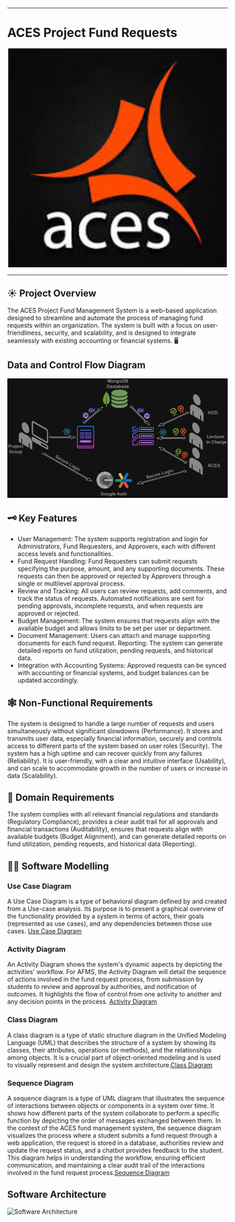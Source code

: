 ___
# ACES Project Fund Requests
<p align="center">
  <img src="./docs/images/aces_logo.jpg" alt="ACES Logo" width="500"/>
</p>

___
## ☀ Project Overview
The ACES Project Fund Management System is a web-based application designed to streamline and automate the process of managing fund requests within an organization. The system is built with a focus on user-friendliness, security, and scalability, and is designed to integrate seamlessly with existing accounting or financial systems. 🖥 

## Data and Control Flow Diagram
  <img src="./docs/images/Data Flow.png" alt="Data Flow" />

## 🗝 Key Features
- User Management: The system supports registration and login for Administrators, Fund Requesters, and Approvers, each with different access levels and functionalities.
- Fund Request Handling: Fund Requesters can submit requests specifying the purpose, amount, and any supporting documents. These requests can then be approved or rejected by Approvers through a single or multilevel approval process.
- Review and Tracking: All users can review requests, add comments, and track the status of requests. Automated notifications are sent for pending approvals, incomplete requests, and when requests are approved or rejected.
- Budget Management: The system ensures that requests align with the available budget and allows limits to be set per user or department.
- Document Management: Users can attach and manage supporting documents for each fund request.
Reporting: The system can generate detailed reports on fund utilization, pending requests, and historical data.
- Integration with Accounting Systems: Approved requests can be synced with accounting or financial systems, and budget balances can be updated accordingly.

## 🕸 Non-Functional Requirements
The system is designed to handle a large number of requests and users simultaneously without significant slowdowns (Performance). It stores and transmits user data, especially financial information, securely and controls access to different parts of the system based on user roles (Security). The system has a high uptime and can recover quickly from any failures (Reliability). It is user-friendly, with a clear and intuitive interface (Usability), and can scale to accommodate growth in the number of users or increase in data (Scalability).

## 🏢 Domain Requirements
The system complies with all relevant financial regulations and standards (Regulatory Compliance), provides a clear audit trail for all approvals and financial transactions (Auditability), ensures that requests align with available budgets (Budget Alignment), and can generate detailed reports on fund utilization, pending requests, and historical data (Reporting).

## 👩‍💻 Software Modelling

### Use Case Diagram

A Use Case Diagram is a type of behavioral diagram defined by and created from a Use-case analysis. Its purpose is to present a graphical overview of the functionality provided by a system in terms of actors, their goals (represented as use cases), and any dependencies between those use cases.
[Use Case Diagram](https://lucid.app/lucidchart/e5112998-f890-4847-aa55-93884899af6c/edit?viewport_loc=2249%2C5388%2C10934%2C4900%2C.Q4MUjXso07N&invitationId=inv_aef1d24a-24a8-4c66-a89b-afcd76e80282)

### Activity Diagram

An Activity Diagram shows the system's dynamic aspects by depicting the activities' workflow. For AFMS, the Activity Diagram will detail the sequence of actions involved in the fund request process, from submission by students to review and approval by authorities, and notification of outcomes. It highlights the flow of control from one activity to another and any decision points in the process.
[Activity Diagram](https://lucid.app/lucidchart/d9b854f9-3ec4-43f1-a16a-6a79f6e77aba/edit?viewport_loc=-386%2C-1149%2C3558%2C1445%2C0_0&invitationId=inv_c35cfa5e-5b9c-4678-9169-3dcdc3404ac7)


### Class Diagram

A class diagram is a type of static structure diagram in the Unified Modeling Language (UML) that describes the structure of a system by showing its classes, their attributes, operations (or methods), and the relationships among objects. It is a crucial part of object-oriented modeling and is used to visually represent and design the system architecture.[Class Diagram](https://lucid.app/lucidchart/437437e5-0ed2-4f7e-a883-8ccb2f5c5341/edit?invitationId=inv_5caf3fa6-7af0-437b-9a55-1245ce12efaf&page=0_0#) 

### Sequence Diagram

A sequence diagram is a type of UML diagram that illustrates the sequence of interactions between objects or components in a system over time. It shows how different parts of the system collaborate to perform a specific function by depicting the order of messages exchanged between them. In the context of the ACES fund management system, the sequence diagram visualizes the process where a student submits a fund request through a web application, the request is stored in a database, authorities review and update the request status, and a chatbot provides feedback to the student. This diagram helps in understanding the workflow, ensuring efficient communication, and maintaining a clear audit trail of the interactions involved in the fund request process.[Sequence Diagram](https://lucid.app/lucidchart/85bfdd32-db77-44b5-8084-d4ade151f180/edit?viewport_loc=-279%2C-1960%2C2306%2C1067%2C0_0&invitationId=inv_18cd1aae-5a60-4284-b605-9f3cb9013659)

## Software Architecture
![Software Architecture](https://github.com/cepdnaclk/e19-co328-ACES-Project-Fund-Requests/assets/111074993/07c6655f-b779-44fb-b943-bf8efd0e7e3d)
